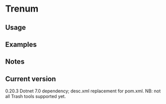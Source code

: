 # Trenum

## Usage

## Examples

## Notes

## Current version

0.20.3 Dotnet 7.0 dependency; desc.xml replacement for pom.xml. NB: not all Trash tools supported yet.
